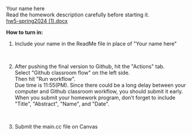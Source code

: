 Your name here <br>
Read the homework description carefully before starting it. <br>
[hw5-spring2024 (1).docx](https://github.com/rampurgeCSUMB/hw5_1_C_TEMPLATE/files/14474984/hw5-spring2024.1.docx)




<strong>How to turn in:</strong>
1. Include your name in the ReadMe file in place of "Your name here" <br>
<br>

2. After pushing the final version to Github, hit the "Actions" tab. <br>
Select "Github classroom flow" on the left side. <br>
Then hit "Run workflow". <br>
Due time is 11:55(PM). Since there could be a long delay between your computer and Github classroom workflow, you should submit it early. <br>
When you submit your homework program, don’t forget to include "Title", "Abstract", "Name", and "Date". <br>
<br>

3. Submit the main.cc file on Canvas
